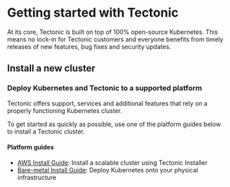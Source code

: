 # Getting started with Tectonic

At its core, Tectonic is built on top of 100% open-source Kubernetes. This means no lock-in for Tectonic customers and everyone benefits from timely releases of new features, bug fixes and security updates.

## Install a new cluster

### Deploy Kubernetes and Tectonic to a supported platform

Tectonic offers support, services and additional features that rely on a properly functioning Kubernetes cluster.

To get started as quickly as possible, use one of the platform guides below to install a Tectonic cluster.

#### Platform guides

* [AWS Install Guide][install-aws]: Install a scalable cluster using Tectonic Installer
* [Bare-metal Install Guide][install-bare-metal]: Deploy Kubernetes onto your physical infrastructure


[install-aws]: aws/index.md
[install-bare-metal]: bare-metal/index.md
